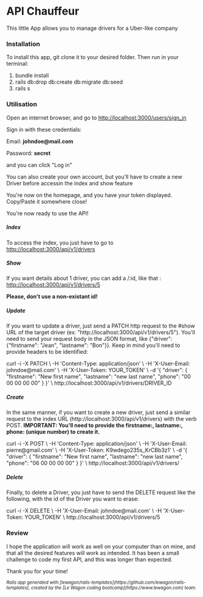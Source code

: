 <h1>API Chauffeur</h1>

<p>This little App allows you to manage drivers for a Uber-like company</p>

<h3>Installation</h3>

<p>To install this app, git clone it to your desired folder. Then run in your terminal:</p>
<ol>
  <li>bundle install</li>
  <li>rails db:drop db:create db:migrate db:seed</li>
  <li>rails s</li>
</ol>

<h3>Utilisation</h3>

<p>Open an internet browser, and go to <a href="http://localhost:3000/users/sign_in">http://localhost:3000/users/sign_in</a></p>
<p>Sign in with these credentials:</p>
<p>Email: <strong>johndoe@mail.com</strong></p>
<p>Password: <strong>secret</strong></p>
<p>and you can click "Log in"</p>
<p>You can also create your own account, but you'll have to create a new Driver before accessin the index and show feature</p>
<p>You're now on the homepage, and you have your token displayed. Copy/Paste it somewhere close!</p>
<p>You're now ready to use the API!</p>

<h5>Index</h5>

<p>To access the index, you just have to go to <a href="http://localhost:3000/api/v1/drivers">http://localhost:3000/api/v1/drivers</a></p>

<h5>Show</h5>

<p>If you want details about 1 driver, you can add a /:id, like that : <a href="http://localhost:3000/api/v1/drivers/5">http://localhost:3000/api/v1/drivers/5</a></p>
<p><strong>Please, don't use a non-existant id!</strong></p>

<h5>Update</h5>

<p>If you want to update a driver, just send a PATCH http request to the #show URL of the target driver (ex: "http://localhost:3000/api/v1/drivers/5").
You'll need to send your request body in the JSON format, like {"driver": {"firstname": "Jean", "lastname": "Bon"}}. Keep in mind you'll need to provide headers to be identified:</p>
<p>curl -i -X PATCH                                                              \
     -H 'Content-Type: application/json'                                     \
     -H 'X-User-Email: johndoe@mail.com'                                      \
     -H 'X-User-Token: YOUR_TOKEN'                                 \
     -d '{ "driver": { "firstname": "New first name", "lastname": "new last name", "phone": "00 00 00 00 00" } }' \
     http://localhost:3000/api/v1/drivers/DRIVER_ID</p>

<h5>Create</h5>

<p>In the same manner, if you want to create a new driver, just send a similar request to the index URL (http://localhost:3000/api/v1/drivers) with the verb POST. <strong>IMPORTANT: You'll need to provide the firstname:, lastname:, phone: (unique number) to create it.</strong></p>
<p>curl -i -X POST                                                              \
     -H 'Content-Type: application/json'                                     \
     -H 'X-User-Email: pierre@gmail.com'                                      \
     -H 'X-User-Token: K9wdego235s_KrCBb3z1'                                 \
     -d '{ "driver": { "firstname": "New first name", "lastname": "new last name", "phone": "06 00 00 00 00" } }' \
     http://localhost:3000/api/v1/drivers/</p>

<h5>Delete</h5>

<p>Finally, to delete a Driver, you just have to send the DELETE request like the following, with the id of the Driver you want to erase:</p>
<p>curl -i -X DELETE                               \
     -H 'X-User-Email: johndoe@mail.com'           \
     -H 'X-User-Token: YOUR_TOKEN'                 \
     http://localhost:3000/api/v1/drivers/5</p>

<h3>Review</h3>
<p>I hope the application will work as well on your computer than on mine, and that all the desired features will work as intended. It has been a small challenge to code my first API, and this was longer than expected.</p>
<p>Thank you for your time!</p>

<p><small><i>Rails app generated with [lewagon/rails-templates](https://github.com/lewagon/rails-templates), created by the [Le Wagon coding bootcamp](https://www.lewagon.com) team.
</i></small></p>
